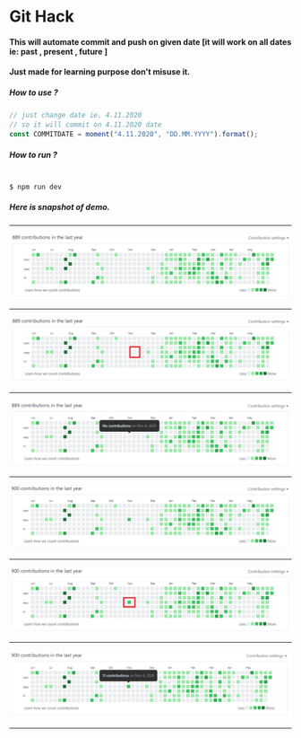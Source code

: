 # Git Hack

#### This will automate commit and push on given date [it will work on all dates ie: past , present , future ]

#### Just made for learning purpose don't misuse it.

##### How to use ?

```javascript
// just change date ie. 4.11.2020 
// so it will commit on 4.11.2020 date
const COMMITDATE = moment("4.11.2020", "DD.MM.YYYY").format();

```
##### How to run ?

```javascript

$ npm run dev

```

##### Here is snapshot of demo. 

<hr/>

![alt text](/images/1.1.PNG)

<hr/>

![alt text](/images/1.2.PNG)

<hr/>

![alt text](/images/2.PNG)

<hr/>

![alt text](/images/3.1.PNG)

<hr/>

![alt text](/images/3.2.PNG)

<hr/>

![alt text](/images/4.PNG)

<hr/>
